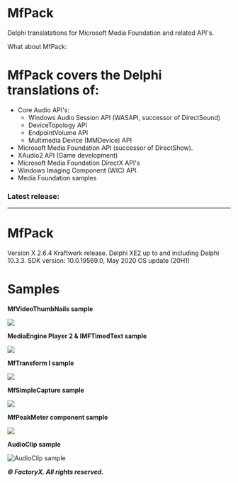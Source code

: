 # MfPack

 Delphi translatations for Microsoft Media Foundation and related API's.

 What about MfPack:

# MfPack covers the Delphi translations of:

- Core Audio API's:
  * Windows Audio Session API (WASAPI, successor of DirectSound) 
  * DeviceTopology API
  * EndpointVolume API
  * Multimedia Device (MMDevice) API
- Microsoft Media Foundation API (successor of DirectShow).
- XAudio2 API (Game development)
- Microsoft Media Foundation DirectX API's
- Windows Imaging Component (WIC) API.
- Media Foundation samples


### Latest release: 

---------------------

# MfPack 

  Version X 2.6.4 Kraftwerk release.
  Delphi XE2 up to and including Delphi 10.3.3.
  SDK version: 10.0.19569.0, May 2020 OS update (20H1)
  

# Samples


**MfVideoThumbNails sample**

![](https://a.fsdn.com/con/app/proj/mfpack/screenshots/VideoThumbNailsSample.jpg/max/max/1)

**MediaEngine Player 2 & IMFTimedText sample**

![](https://a.fsdn.com/con/app/proj/mfpack/screenshots/MediaEngine%20Player%202a.jpg/max/max/1)

**MfTransform I sample**

![](https://a.fsdn.com/con/app/proj/mfpack/screenshots/mftransform.jpg/max/max/1)

**MfSimpleCapture sample**

![](https://a.fsdn.com/con/app/proj/mfpack/screenshots/MfSimpleCapture.jpg/max/max/1)

**MfPeakMeter component sample**

![](https://a.fsdn.com/con/app/proj/mfpack/screenshots/MfPeakMeter.jpg/max/max/1)

**AudioClip sample**

![AudioClip sample](D:\MFPACK\Docs\AudioClipExSample.jpg)



***© FactoryX. All rights reserved.***

